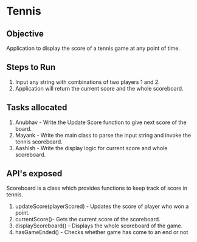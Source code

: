# Tennis

Objective
---------

Application to display the score of a tennis game at any point of time.

Steps to Run
------------

1. Input any string with combinations of two players 1 and 2.
2. Application will return the current score and the whole scoreboard.

Tasks allocated
---------------

1. Anubhav - Write the Update Score function to give next score of the board.
2. Mayank - Write the main class to parse the input string and invoke the tennis scoreboard.
3. Aashish - Write the display logic for current score and whole scoreboard.

API's exposed
------------

Scoreboard is a class which provides functions to keep track of score in tennis.

1. updateScore(playerScored) - Updates the score of player who won a point.
2. currentScore()- Gets the current score of the scoreboard.
3. displayScoreboard() - Displays the whole scoreboard of the game.
4. hasGameEnded() - Checks whether game has come to an end or not





